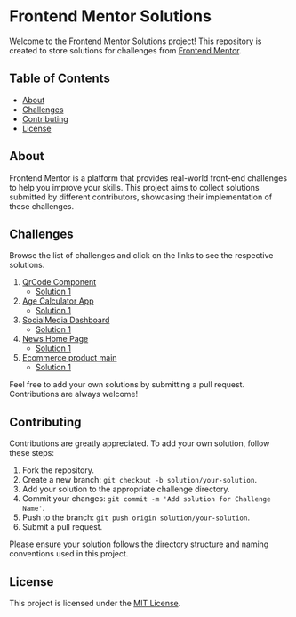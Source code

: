 # Frontend Mentor Solutions

Welcome to the Frontend Mentor Solutions project! This repository is created to store solutions for challenges from [Frontend Mentor](https://www.frontendmentor.io/).

## Table of Contents

- [About](#about)
- [Challenges](#challenges)
- [Contributing](#contributing)
- [License](#license)

## About

Frontend Mentor is a platform that provides real-world front-end challenges to help you improve your skills. This project aims to collect solutions submitted by different contributors, showcasing their implementation of these challenges.

## Challenges

Browse the list of challenges and click on the links to see the respective solutions.

1. [QrCode Component](https://www.frontendmentor.io/challenges/qr-code-component-iux_sIO_H/hub)
   - [Solution 1](https://github.com/NelsonGuiamba/FrontendMentor-Solutions/tree/main/qr-code)
2. [Age Calculator App](https://www.frontendmentor.io/challenges/age-calculator-app-dF9DFFpj-Q)
   - [Solution 1](age-calculator)
3. [SocialMedia Dashboard](https://www.frontendmentor.io/challenges/social-media-dashboard-with-theme-switcher-6oY8ozp_H)
   - [Solution 1](socialmedia-dashboard)
4. [News Home Page](https://www.frontendmentor.io/challenges/news-homepage-H6SWTa1MFl)
   - [Solution 1](news-home-page)
5. [Ecommerce product main](https://www.frontendmentor.io/challenges/ecommerce-product-page-UPsZ9MJp6)
   - [Solution 1](ecommerce-product-page-main)

Feel free to add your own solutions by submitting a pull request. Contributions are always welcome!

## Contributing

Contributions are greatly appreciated. To add your own solution, follow these steps:

1. Fork the repository.
2. Create a new branch: `git checkout -b solution/your-solution`.
3. Add your solution to the appropriate challenge directory.
4. Commit your changes: `git commit -m 'Add solution for Challenge Name'`.
5. Push to the branch: `git push origin solution/your-solution`.
6. Submit a pull request.

Please ensure your solution follows the directory structure and naming conventions used in this project.

## License

This project is licensed under the [MIT License](https://opensource.org/license/mit/).
